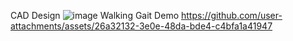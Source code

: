 CAD Design
![image](https://github.com/user-attachments/assets/12c4e825-a56f-48c3-bbfc-ee4ea42e05de)
Walking Gait Demo
https://github.com/user-attachments/assets/26a32132-3e0e-48da-bde4-c4bfa1a41947

